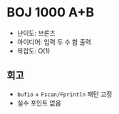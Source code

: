 
# BOJ 1000 A+B

- 난이도: 브론즈
- 아이디어: 입력 두 수 합 출력
- 복잡도: O(1)

## 회고
- `bufio` + `Fscan/Fprintln` 패턴 고정
- 실수 포인트 없음
